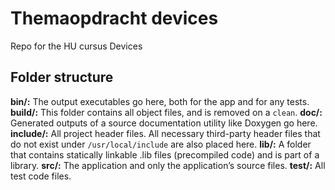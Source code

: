 # Themaopdracht devices
Repo for the HU cursus Devices

## Folder structure 
**bin/:** The output executables go here, both for the app and for any tests. 
**build/:** This folder contains all object files, and is removed on a `clean`. 
**doc/:** Generated outputs of a source documentation utility like Doxygen go here. 
**include/:** All project header files. All necessary third-party header files that do not exist under `/usr/local/include` are also placed here. 
**lib/:** A folder that contains statically linkable .lib files (precompiled code) and is part of a library. 
**src/:** The application and only the application’s source files. 
**test/:** All test code files. 
